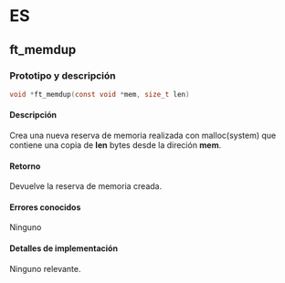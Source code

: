 # ES
## ft_memdup
### Prototipo y descripción
```c
void *ft_memdup(const void *mem, size_t len)
```
#### Descripción
Crea una nueva reserva de memoria realizada con malloc(system) que contiene una copia de **len** bytes desde la direción **mem**.
#### Retorno
Devuelve la reserva de memoria creada.
#### Errores conocidos
Ninguno
#### Detalles de implementación
Ninguno relevante.